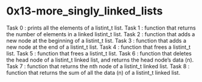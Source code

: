 # 0x13-more_singly_linked_lists

Task 0 : prints all the elements of a listint_t list.
Task 1 : function that returns the number of elements in a linked listint_t list.
Task 2 : function that adds a new node at the beginning of a listint_t list.
Task 3 : function that adds a new node at the end of a listint_t list.
Task 4 : function that frees a listint_t list.
Task 5 : function that frees a listint_t list.
Task 6 : function that deletes the head node of a listint_t linked list, and returns the head node’s data (n).
Task 7 : function that returns the nth node of a listint_t linked list.
Task 8 : function that returns the sum of all the data (n) of a listint_t linked list.
